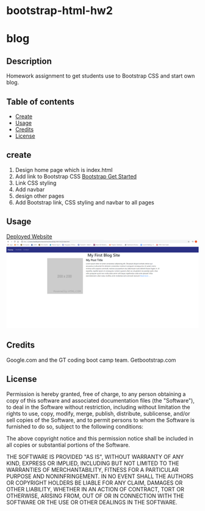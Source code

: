 # bootstrap-html-hw2
# blog
## Description

Homework assignment to get students use to Bootstrap CSS and start own blog.

## Table of contents

* [Create](#create)
* [Usage](#usage)
* [Credits](#credits)
* [License](#license)

## create

1. Design home page which is index.html
2. Add link to Bootstrap CSS [Bootstrap Get Started](https://getbootstrap.com/docs/4.5/getting-started/introduction/)
3. Link CSS styling
4. Add navbar
5. design other pages
6. Add Bootstrap link, CSS styling and navbar to all pages

## Usage

[Deployed Website](https://lead81.github.io/bootstrap-html-hw2/)
![gthw2](./assets/img/gthw2.png)

## Credits

Google.com and the GT coding boot camp team.
Getbootstrap.com

## License

Permission is hereby granted, free of charge, to any person obtaining a copy of this software and associated documentation files (the "Software"), to deal in the Software without restriction, including without limitation the rights to use, copy, modify, merge, publish, distribute, sublicense, and/or sell copies of the Software, and to permit persons to whom the Software is furnished to do so, subject to the following conditions:

The above copyright notice and this permission notice shall be included in all copies or substantial portions of the Software.

THE SOFTWARE IS PROVIDED "AS IS", WITHOUT WARRANTY OF ANY KIND, EXPRESS OR IMPLIED, INCLUDING BUT NOT LIMITED TO THE WARRANTIES OF MERCHANTABILITY, FITNESS FOR A PARTICULAR PURPOSE AND NONINFRINGEMENT. IN NO EVENT SHALL THE AUTHORS OR COPYRIGHT HOLDERS BE LIABLE FOR ANY CLAIM, DAMAGES OR OTHER LIABILITY, WHETHER IN AN ACTION OF CONTRACT, TORT OR OTHERWISE, ARISING FROM, OUT OF OR IN CONNECTION WITH THE SOFTWARE OR THE USE OR OTHER DEALINGS IN THE SOFTWARE.
